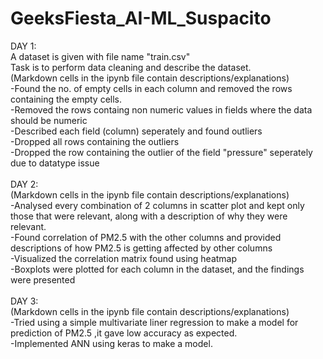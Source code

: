 # GeeksFiesta_AI-ML_Suspacito

DAY 1:<br />
A dataset is given with file name "train.csv"<br />
Task is to perform data cleaning and describe the dataset.<br />
(Markdown cells in the ipynb file contain descriptions/explanations)<br />
-Found the no. of empty cells in each column and removed the rows containing the empty cells.  <br />
-Removed the rows containg non numeric values in fields where the data should be numeric  <br />
-Described each field (column) seperately and found outliers<br />
-Dropped all rows containing the outliers<br />
-Dropped the row containing the outlier of the field "pressure" seperately due to datatype issue<br />
<br />
DAY 2:<br />
(Markdown cells in the ipynb file contain descriptions/explanations)<br />
-Analysed every combination of 2 columns in scatter plot and kept only those that were relevant, along with a description of why they were relevant.<br />
-Found correlation of PM2.5 with the other columns and provided descriptions of how PM2.5 is getting affected by other columns<br />
-Visualized the correlation matrix found using heatmap<br />
-Boxplots were plotted for each column in the dataset, and the findings were presented<br />
<br />
DAY 3:<br />
(Markdown cells in the ipynb file contain descriptions/explanations)<br />
-Tried using a simple multivariate liner regression to make a model for prediction of PM2.5 ,it gave low accuracy as expected.<br />
-Implemented ANN using keras to make a model.<br />
